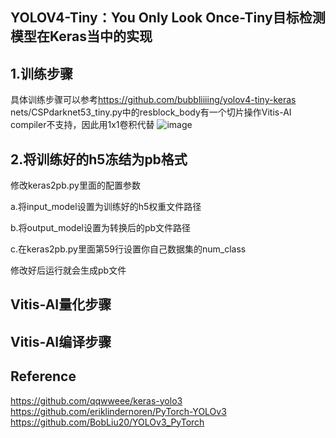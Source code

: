 ## YOLOV4-Tiny：You Only Look Once-Tiny目标检测模型在Keras当中的实现


## 1.训练步骤
具体训练步骤可以参考<https://github.com/bubbliiiing/yolov4-tiny-keras>
nets/CSPdarknet53_tiny.py中的resblock_body有一个切片操作Vitis-AI compiler不支持，因此用1x1卷积代替
![image](https://user-images.githubusercontent.com/71107056/150624788-ed027f3b-4b67-45c5-9ade-a6db1dcad58f.png)

## 2.将训练好的h5冻结为pb格式
修改keras2pb.py里面的配置参数

a.将input_model设置为训练好的h5权重文件路径

b.将output_model设置为转换后的pb文件路径

c.在keras2pb.py里面第59行设置你自己数据集的num_class

修改好后运行就会生成pb文件
## Vitis-AI量化步骤
## Vitis-AI编译步骤

## Reference
https://github.com/qqwweee/keras-yolo3  
https://github.com/eriklindernoren/PyTorch-YOLOv3   
https://github.com/BobLiu20/YOLOv3_PyTorch

